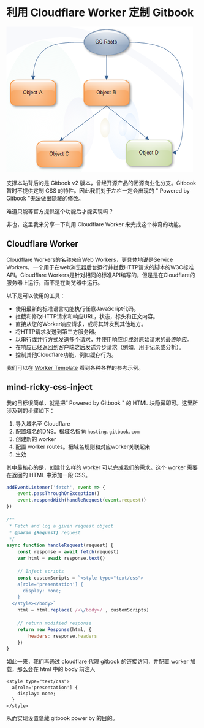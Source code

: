 # 利用 Cloudflare Worker 定制 Gitbook

![](../.gitbook/assets/image%20%2846%29.png)

支撑本站背后的是 Gitbook v2 版本，曾经开源产品的闭源商业化分支。Gitbook 暂时不提供定制 CSS 的特性。因此我们对于左栏一定会出现的 " Powered by Gitbook "无法做出隐藏的修改。

难道只能等官方提供这个功能后才能实现吗？

非也，这里我来分享一下利用 Cloudflare Worker 来完成这个神奇的功能。

## Cloudflare Worker

Cloudflare Workers的名称来自Web Workers，更具体地说是Service Workers，一个用于在web浏览器后台运行并拦截HTTP请求的脚本的W3C标准API。Cloudflare Workers是针对相同的标准API编写的，但是是在Cloudflare的服务器上运行，而不是在浏览器中运行。

以下是可以使用的工具：

* 使用最新的标准语言功能执行任意JavaScript代码。
* 拦截和修改HTTP请求和响应URL，状态，标头和正文内容。
* 直接从您的Worker响应请求，或将其转发到其他地方。
* 将HTTP请求发送到第三方服务器。
* 以串行或并行方式发送多个请求，并使用响应组成对原始请求的最终响应。
* 在响应已经返回到客户端之后发送异步请求（例如，用于记录或分析）。
* 控制其他Cloudflare功能，例如缓存行为。

我们可以在 [Worker Template](https://developers.cloudflare.com/workers/templates/) 看到各种各样的参考示例。

## mind-ricky-css-inject

我的目标很简单，就是把” Powered by Gitbook " 的 HTML 块隐藏即可。这里所涉及到的步骤如下：

1. 导入域名至 Cloudflare
2. 配置域名的DNS。根域名指向 `hosting.gitbook.com`
3. 创建新的 worker
4. 配置 worker routes。把域名规则和对应worker关联起来
5. 生效

其中最核心的是，创建什么样的 worker 可以完成我们的需求。这个 worker 需要在返回的 HTML 中添加一段 CSS。

```javascript
addEventListener('fetch', event => {
	event.passThroughOnException()
	event.respondWith(handleRequest(event.request))
})

/**
 * Fetch and log a given request object
 * @param {Request} request
 */
async function handleRequest(request) {
	const response = await fetch(request)
	var html = await response.text()

	// Inject scripts
	const customScripts = `<style type="text/css">
    a[role='presentation'] {
      display: none;
    }
  </style></body>`
	html = html.replace( /<\/body>/ , customScripts)

	// return modified response
	return new Response(html, {
		headers: response.headers
	}) 
}
```

如此一来，我们再通过 cloudflare 代理 gitbook 的链接访问，并配置 worker 加载，那么会在 html 中的 body 前注入

```markup
<style type="text/css">
  a[role='presentation'] {
    display: none;
  }
</style>
```

从而实现设置隐藏 gitbook power by 的目的。

